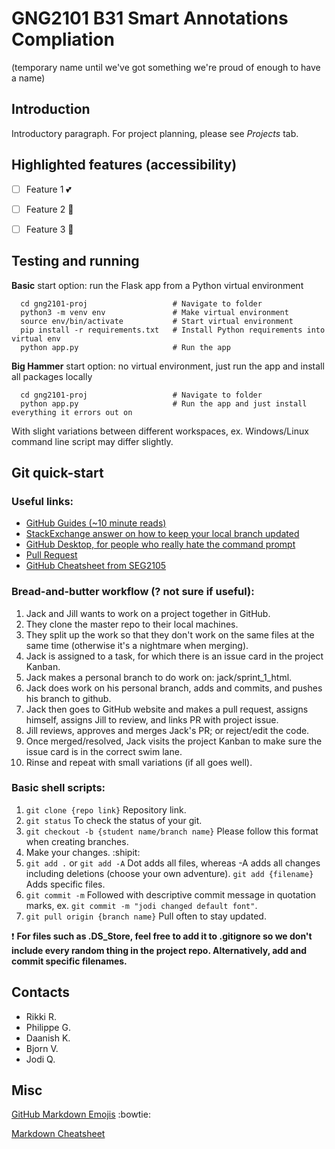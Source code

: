 # GNG2101 B31 Smart Annotations Compliation

(temporary name until we've got something we're proud of enough to have a name)

## Introduction

Introductory paragraph. For project planning, please see *Projects* tab.


## Highlighted features (accessibility)

- [ ] Feature 1 :two_hearts:
- [ ] Feature 2 :sparkling_heart:
- [ ] Feature 3 :revolving_hearts:


## Testing and running

**Basic** start option: run the Flask app from a Python virtual environment
```{bash}
  cd gng2101-proj                   # Navigate to folder
  python3 -m venv env               # Make virtual environment
  source env/bin/activate           # Start virtual environment
  pip install -r requirements.txt   # Install Python requirements into virtual env
  python app.py                     # Run the app

```

**Big Hammer** start option: no virtual environment, just run the app and install all packages locally
```{bash}
  cd gng2101-proj                   # Navigate to folder
  python app.py                     # Run the app and just install everything it errors out on

```

With slight variations between different workspaces, ex. Windows/Linux command line script may differ slightly.

## Git quick-start

### Useful links:

- [GitHub Guides (~10 minute reads)](https://guides.github.com)
- [StackExchange answer on how to keep your local branch updated](https://superuser.com/questions/224085/git-merge-master-into-a-branch)
- [GitHub Desktop, for people who really hate the command prompt](https://desktop.github.com)
- [Pull Request](https://www.boldgrid.com/support/wordpress-tutorials/how-to-create-a-pull-request-on-a-github-repository/)
- [GitHub Cheatsheet from SEG2105](github-info/github-git-cheat-sheet.pdf)

### Bread-and-butter workflow (? not sure if useful):

1. Jack and Jill wants to work on a project together in GitHub.
1. They clone the master repo to their local machines.
1. They split up the work so that they don't work on the same files at the same time (otherwise it's a nightmare when merging).
1. Jack is assigned to a task, for which there is an issue card in the project Kanban.
1. Jack makes a personal branch to do work on: jack/sprint_1_html.
1. Jack does work on his personal branch, adds and commits, and pushes his branch to github.
1. Jack then goes to GitHub website and makes a pull request, assigns himself, assigns Jill to review, and links PR with project issue.
1. Jill reviews, approves and merges Jack's PR; or reject/edit the code.
1. Once merged/resolved, Jack visits the project Kanban to make sure the issue card is in the correct swim lane.
1. Rinse and repeat with small variations (if all goes well).

### Basic shell scripts:

1. `git clone {repo link}` Repository link.
1. `git status` To check the status of your git.
1. `git checkout -b {student name/branch name}` Please follow this format when creating branches.
1. Make your changes. :shipit:
1. `git add .` or `git add -A` Dot adds all files, whereas -A adds all changes including deletions (choose your own adventure). `git add {filename}` Adds specific files.
1. `git commit -m` Followed with descriptive commit message in quotation marks, ex. `git commit -m "jodi changed default font"`.
1. `git pull origin {branch name}` Pull often to stay updated.

:exclamation: **For files such as .DS_Store, feel free to add it to .gitignore so we don't include every random thing in the project repo. Alternatively, add and commit specific filenames.**

## Contacts

- Rikki R.
- Philippe G.
- Daanish K.
- Bjorn V.
- Jodi Q.

## Misc

[GitHub Markdown Emojis](https://gist.github.com/rxaviers/7360908) :bowtie:

[Markdown Cheatsheet](https://github.com/adam-p/markdown-here/wiki/Markdown-Cheatsheet#code)